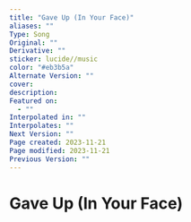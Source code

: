 ```yaml
---
title: "Gave Up (In Your Face)"
aliases: ""
Type: Song
Original: ""
Derivative: ""
sticker: lucide//music
color: "#eb3b5a"
Alternate Version: ""
cover: 
description: 
Featured on:
  - ""
Interpolated in: ""
Interpolates: ""
Next Version: ""
Page created: 2023-11-21
Page modified: 2023-11-21
Previous Version: ""
---
```


# Gave Up (In Your Face)
